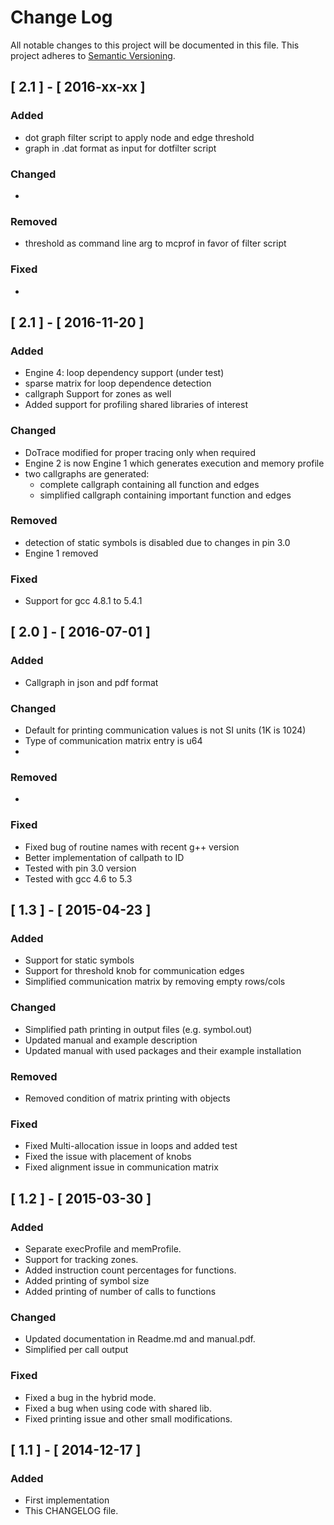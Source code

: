 # Change Log
All notable changes to this project will be documented in this file.
This project adheres to [Semantic Versioning](http://semver.org/).

## [ 2.1 ] - [ 2016-xx-xx ]
### Added
- dot graph filter script to apply node and edge threshold
- graph in .dat format as input for dotfilter script

### Changed
-

### Removed
- threshold as command line arg to mcprof in favor of filter script 

### Fixed
- 

## [ 2.1 ] - [ 2016-11-20 ]
### Added
- Engine 4: loop dependency support (under test)
- sparse matrix for loop dependence detection
- callgraph Support for zones as well
- Added support for profiling shared libraries of interest

### Changed
- DoTrace modified for proper tracing only when required
- Engine 2 is now Engine 1 which generates execution and memory profile
- two callgraphs are generated:
    - complete callgraph containing all function and edges
    - simplified callgraph containing important function and edges

### Removed
- detection of static symbols is disabled due to changes in pin 3.0
- Engine 1 removed

### Fixed
- Support for gcc 4.8.1 to 5.4.1

## [ 2.0 ] - [ 2016-07-01 ]
### Added
- Callgraph in json and pdf format

### Changed
- Default for printing communication values is not SI units (1K is 1024)
- Type of communication matrix entry is u64
- 

### Removed
-

### Fixed
- Fixed bug of routine names with recent g++ version
- Better implementation of callpath to ID
- Tested with pin 3.0 version
- Tested with gcc 4.6 to 5.3


## [ 1.3 ] - [ 2015-04-23 ]
### Added
- Support for static symbols
- Support for threshold knob for communication edges
- Simplified communication matrix by removing empty rows/cols

### Changed
- Simplified path printing in output files (e.g. symbol.out)
- Updated manual and example description
- Updated manual with used packages and their example installation

### Removed
- Removed condition of matrix printing with objects

### Fixed
- Fixed Multi-allocation issue in loops and added test
- Fixed the issue with placement of knobs
- Fixed alignment issue in communication matrix


## [ 1.2 ] - [ 2015-03-30 ]
### Added
- Separate execProfile and memProfile.
- Support for tracking zones.
- Added instruction count percentages for functions.
- Added printing of symbol size
- Added printing of number of calls to functions

### Changed
- Updated documentation in Readme.md and manual.pdf.
- Simplified per call output

### Fixed
- Fixed a bug in the hybrid mode.
- Fixed a bug when using code with shared lib.
- Fixed printing issue and other small modifications.


## [ 1.1 ] - [ 2014-12-17 ]
### Added
- First implementation
- This CHANGELOG file.
